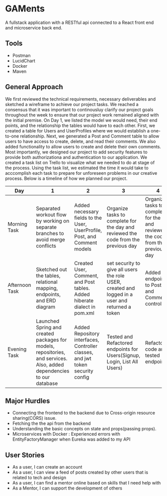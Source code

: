 # GAMents

A fullstack application with a RESTful api connected to a React front end and microservice back end.

## Tools

* Postman
* LucidChart
* Docker
* Maven

## General Approach 

We first reviewed the technical requirements, necessary deliverables and sketched a wireframe to achieve our project tasks. We reached a consensus that it was important to continousluy clarify our project goals throughout the week to ensure that our project work remained aligned with the initial premise. On Day 1, we listed the model we would need, their end points, and the relationship the tables would have to each other. First, we created a table for Users and UserProfiles where we would establish a one-to-one relationship. Next, we generated a Post and Comment table to allow users to have access to create, delete, and read their comments. We also added functionality to allow users to create and delete their own comments. Most importantly, we designed our project to add security features to provide both authorizationa and authentication to our application.  We created a task list on Trello to visualize what we needed to do at stage of the process. Using the task list, we estimated the time it would take to acccomplish each task to prepare for unforeseen problems in our creative process. Below is a timeline of how we planned our project.


| Day         | 1       | 2       | 3       | 4       | 5       | 6       | 
|------------ |-------- |-------- |-------- |-------- |---------|---------|
|Morning Task |Separated workout flow by working on separate branches to avoid merge conflicts |Added necessary fields to the User, UserProfile, Post, and Comment models |Organize tasks to complete for the day and reviewed the code from the previous day|Organize tasks to complete for the day and reviewed the code from the previous day|Organize tasks to complete for the day and reviewed the code from the previous day|Organize tasks to complete for the day and reviewed the code from the previous day |
|Afternoon Task |Sketched out the tables, relational mapping, endpoints, and ERD diagram |Created User, Comment, and Post tables. Added hiberate dialect in pom.xml|set security to give all users the role USER, created and logged in a user and returned a token |Added endpoints to Post and Comment controllers |Completed unit tests using mocks and stubs/Handled exceptions |Refactored all the domains on the front-end and reach full functionality of the website |
|Evening Task |Launched Spring and created packages for models, repositories, and services. Also, added dependencies to our database |Added Repository interfaces, Controller classes, and jwt token security config |Tested and Refactored endpoints for Users(Signup, Login, List All Users) |Refactored code and tested endpoints |Refactored code and tested endpoints/Began to update routes to connect to our front-end | Update ReadMe(Major Hurdles, User Storie) and begin to redesign front-end |


## Major Hurdles
* Connecting the frontend to the backend due to Cross-origin resource sharing(CORS) issue.
* Fetching the the api from the backend
* Understanding the basic concepts on state and props(passing props). 
* Microservices with Docker : Experienced errors with EntityFactoryManager when Eureka was added to my API


## User Stories
* As a user, I can create an account
* As a user, I can view a feed of posts created by other users that is related to tech and design
* As a user, I can find a mentor online based on skills that I need help with
* As a Mentor, I can support the development of others
